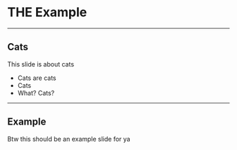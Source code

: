 # THE Example

----

## Cats

This slide is about cats

- Cats are cats
- Cats
- What? Cats?

----

## Example

Btw this should be an example slide for ya
